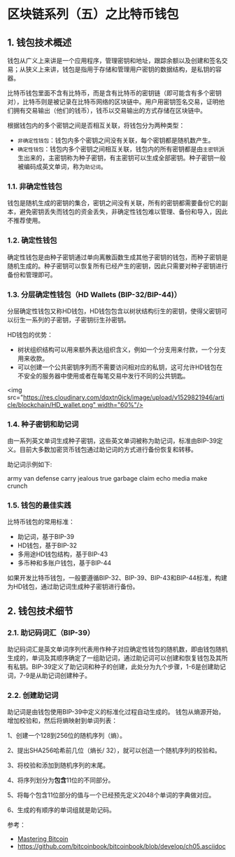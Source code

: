 # 区块链系列（五）之比特币钱包

## 1. 钱包技术概述

钱包从广义上来讲是一个应用程序，管理密钥和地址，跟踪余额以及创建和签名交易；从狭义上来讲，钱包是指用于存储和管理用户密钥的数据结构，是私钥的容器。

比特币钱包里面不含有比特币，而是含有比特币的密钥链（即可能含有多个密钥对），比特币则是被记录在比特币网络的区块链中。用户用密钥签名交易，证明他们拥有交易输出（他们的钱币），钱币以交易输出的方式存储在区块链中。

根据钱包内的多个密钥之间是否相互关联，将钱包分为两种类型：

- `非确定性钱包`：钱包内多个密钥之间没有关联，每个密钥都是随机数产生。
- `确定性钱包`：钱包内多个密钥之间相互关联，钱包内的所有密钥都是由`主密钥`派生出来的，主密钥称为种子密钥，有主密钥可以生成全部密钥。种子密钥一般被编码成英文单词，称为`助记词`。

### 1.1. 非确定性钱包

钱包是随机生成的密钥的集合，密钥之间没有关联，所有的密钥都需要备份它的副本，避免密钥丢失而钱包的资金丢失，非确定性钱包难以管理、备份和导入，因此不推荐使用。

### 1.2. 确定性钱包

确定性钱包是由种子密钥通过单向离散函数生成其他子密钥的钱包，而种子密钥是随机生成的。种子密钥可以恢复所有已经产生的密钥，因此只需要对种子密钥进行备份和管理即可。

### 1.3. 分层确定性钱包（HD Wallets (BIP-32/BIP-44)）

分层确定性钱包又称HD钱包，HD钱包包含以树状结构衍生的密钥，使得父密钥可以衍生一系列的子密钥，子密钥衍生孙密钥。

HD钱包的优势：

- 树状组织结构可以用来额外表达组织含义，例如一个分支用来付款，一个分支用来收款。
- 可以创建一个公共密钥序列而不需要访问相对应的私钥，这可允许HD钱包在不安全的服务器中使用或者在每笔交易中发行不同的公共钥匙。

<img src="https://res.cloudinary.com/dqxtn0ick/image/upload/v1529821946/article/blockchain/HD_wallet.png" width="60%"/>

### 1.4. 种子密钥和助记词

由一系列英文单词生成种子密钥，这些英文单词被称为助记词，标准由BIP-39定义。目前大多数加密货币钱包通过助记词的方式进行备份恢复和转移。

助记词示例如下:

army van defense carry jealous true garbage claim echo media make crunch

### 1.5. 钱包的最佳实践

比特币钱包的常用标准：

- 助记词，基于BIP-39
- HD钱包，基于BIP-32
- 多用途HD钱包结构，基于BIP-43
- 多币种和多账户钱包，基于BIP-44

如果开发比特币钱包，一般要遵循BIP-32、BIP-39、BIP-43和BIP-44标准，构建为HD钱包，通过助记词生成种子密钥进行备份。

## 2. 钱包技术细节

### 2.1. 助记码词汇（BIP-39）

助记码词汇是英文单词序列代表用作种子对应确定性钱包的随机数，即由钱包随机生成的，单词及其顺序确定了一组助记词，通过助记词可以创建和恢复钱包及其所有私钥。BIP-39定义了助记词和种子的创建，此处分为九个步骤，1-6是创建助记词，7-9是从助记词创建种子。

### 2.2. 创建助记词

助记词是由钱包使用BIP-39中定义的标准化过程自动生成的。 钱包从熵源开始，增加校验和，然后将熵映射到单词列表：

1、创建一个128到256位的随机序列（熵）。

2、提出SHA256哈希前几位（熵长/ 32），就可以创造一个随机序列的校验和。

3、将校验和添加到随机序列的末尾。

4、将序列划分为**包含**11位的不同部分。

5、将每个包含11位部分的值与一个已经预先定义2048个单词的字典做对应。

6、生成的有顺序的单词组就是助记码。



参考：

- [Mastering Bitcoin](https://bitcoinbook.info/)
- https://github.com/bitcoinbook/bitcoinbook/blob/develop/ch05.asciidoc
